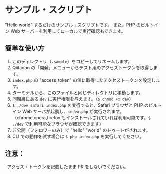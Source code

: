# サンプル・スクリプト

"Hello world" するだけのサンプル・スクリプトです。
また、PHP のビルトイン Web サーバーを利用してローカルで実行確認もできます。

## 簡単な使い方

1. このディレクトリ（`.sample`）をコピーしてリネームします。
1. Qiitadon の「開発」メニューからテスト用のアクセストークンを取得します。
1. `index.php` の "access_token" の値に取得したアクセストークンを設定します。
1. ターミナルから、このファイルと同じディレクトリに移動します。
1. 同階層にある `dev` に実行権限を与えます。（`$ chmod +x dev`）
1. `$ ./dev safari index.php` を実行すると、Safari ブラウザと PHP のビルトイン Web サーバが起動し、`index.php` が実行されます。（chrome,opera,firefox もインストールされていれば利用可能です。`$ ./dev` で利用可能なブラウザが確認できます）
1. 非公開（フォロワーのみ）で "hello" "world" のトゥートがされます。
1. CLI での動作を試す場合は `$ php index.php` を実行してください。


## 注意：

-アクセス・トークンを記載したまま PR をしないでください。